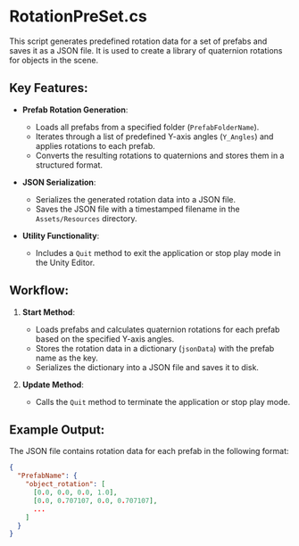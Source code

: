 # RotationPreSet.cs

This script generates predefined rotation data for a set of prefabs and saves it as a JSON file. It is used to create a library of quaternion rotations for objects in the scene.

## Key Features:
- **Prefab Rotation Generation**:
  - Loads all prefabs from a specified folder (`PrefabFolderName`).
  - Iterates through a list of predefined Y-axis angles (`Y_Angles`) and applies rotations to each prefab.
  - Converts the resulting rotations to quaternions and stores them in a structured format.

- **JSON Serialization**:
  - Serializes the generated rotation data into a JSON file.
  - Saves the JSON file with a timestamped filename in the `Assets/Resources` directory.

- **Utility Functionality**:
  - Includes a `Quit` method to exit the application or stop play mode in the Unity Editor.

## Workflow:
1. **Start Method**:
   - Loads prefabs and calculates quaternion rotations for each prefab based on the specified Y-axis angles.
   - Stores the rotation data in a dictionary (`jsonData`) with the prefab name as the key.
   - Serializes the dictionary into a JSON file and saves it to disk.

2. **Update Method**:
   - Calls the `Quit` method to terminate the application or stop play mode.

## Example Output:
The JSON file contains rotation data for each prefab in the following format:
```json
{
  "PrefabName": {
    "object_rotation": [
      [0.0, 0.0, 0.0, 1.0],
      [0.0, 0.707107, 0.0, 0.707107],
      ...
    ]
  }
}